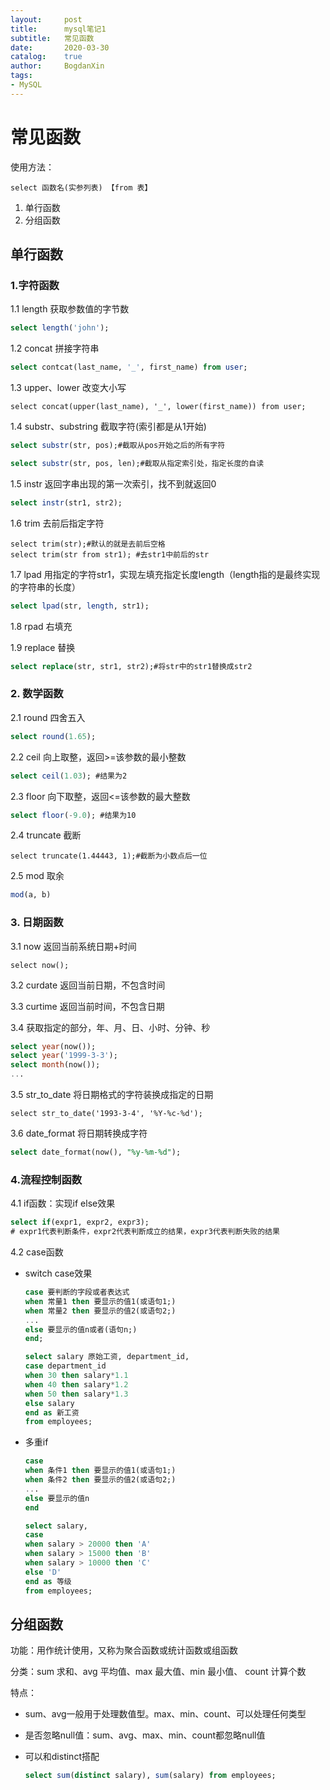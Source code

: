 ```yaml
---
layout:   	post
title:    	mysql笔记1
subtitle: 	常见函数
date:		2020-03-30
catalog: 	true
author:		BogdanXin
tags: 			
- MySQL
---
```




# 常见函数

使用方法：

`select 函数名(实参列表) 【from 表】 ` 

1. 单行函数
2. 分组函数



## 单行函数

### 1.字符函数

1.1 length 获取参数值的字节数

```sql
select length('john');
```

1.2 concat 拼接字符串

```sql
select contcat(last_name, '_', first_name) from user;
```

1.3 upper、lower  改变大小写

```mysql
select concat(upper(last_name), '_', lower(first_name)) from user;
```

1.4 substr、substring 截取字符(索引都是从1开始)

```sql
select substr(str, pos);#截取从pos开始之后的所有字符

select substr(str, pos, len);#截取从指定索引处，指定长度的自读 
```

1.5 instr 返回字串出现的第一次索引，找不到就返回0 

```sql
select instr(str1, str2);
```

1.6 trim 去前后指定字符

```slq
select trim(str);#默认的就是去前后空格
select trim(str from str1); #去str1中前后的str
```

1.7 lpad 用指定的字符str1，实现左填充指定长度length（length指的是最终实现的字符串的长度）

```sql
select lpad(str, length, str1);
```

1.8 rpad 右填充

1.9 replace 替换

```sql
select replace(str, str1, str2);#将str中的str1替换成str2
```



### 2. 数学函数

2.1 round 四舍五入

```sql
select round(1.65);
```

2.2 ceil 向上取整，返回>=该参数的最小整数

```sql
select ceil(1.03); #结果为2
```

2.3 floor 向下取整，返回<=该参数的最大整数

```sql
select floor(-9.0); #结果为10
```

2.4 truncate  截断

```slq
select truncate(1.44443, 1);#截断为小数点后一位
```

2.5 mod 取余

```sql 
mod(a, b)
```



### 3. 日期函数

3.1 now 返回当前系统日期+时间

```slq
select now();
```

3.2 curdate 返回当前日期，不包含时间

3.3 curtime 返回当前时间，不包含日期

3.4 获取指定的部分，年、月、日、小时、分钟、秒

```sql
select year(now());
select year('1999-3-3');
select month(now());
...
```

3.5 str_to_date 将日期格式的字符装换成指定的日期

```slq
select str_to_date('1993-3-4', '%Y-%c-%d');
```

3.6 date_format 将日期转换成字符

```sql
select date_format(now(), "%y-%m-%d");
```



### 4.流程控制函数

4.1 if函数：实现if else效果

```sql
select if(expr1, expr2, expr3);
# expr1代表判断条件，expr2代表判断成立的结果，expr3代表判断失败的结果
```

4.2 case函数

* switch case效果

  ```sql
  case 要判断的字段或者表达式
  when 常量1 then 要显示的值1(或语句1;)
  when 常量2 then 要显示的值2(或语句2;)
  ...
  else 要显示的值n或者(语句n;)
  end;
  
  select salary 原始工资, department_id,
  case department_id
  when 30 then salary*1.1
  when 40 then salary*1.2
  when 50 then salary*1.3
  else salary
  end as 新工资
  from employees;
  ```

* 多重if

  ```sql
  case
  when 条件1 then 要显示的值1(或语句1;)
  when 条件2 then 要显示的值2(或语句2;)
  ...
  else 要显示的值n
  end
  
  select salary,
  case 
  when salary > 20000 then 'A'
  when salary > 15000 then 'B'
  when salary > 10000 then 'C'
  else 'D'
  end as 等级
  from employees;
  ```

  

## 分组函数

功能：用作统计使用，又称为聚合函数或统计函数或组函数

分类：sum 求和、avg 平均值、max 最大值、min 最小值、 count 计算个数

特点：

* sum、avg一般用于处理数值型。max、min、count、可以处理任何类型

* 是否忽略null值：sum、avg、max、min、count都忽略null值

* 可以和distinct搭配

  ```sql
  select sum(distinct salary), sum(salary) from employees;
  ```

